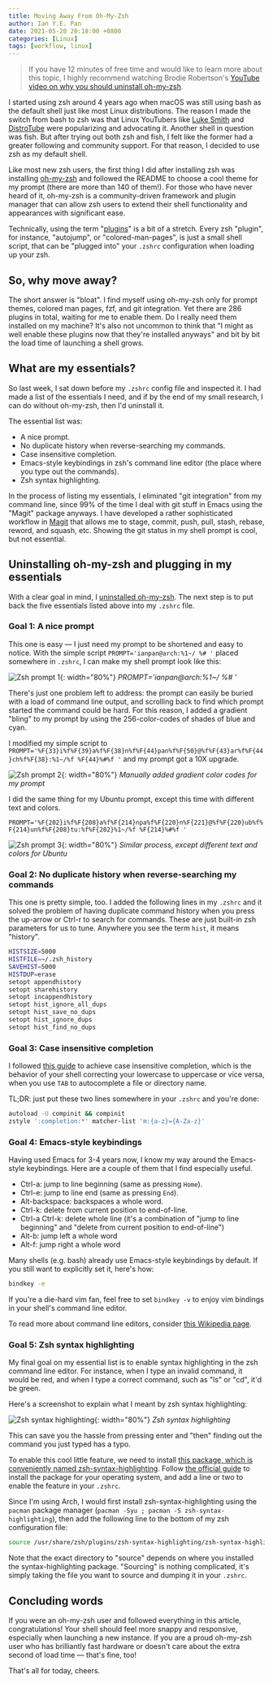 ```yaml
---
title: Moving Away From Oh-My-Zsh
author: Ian Y.E. Pan
date: 2021-05-20 20:18:00 +0800
categories: [Linux]
tags: [workflow, linux]
---
```

> If you have 12 minutes of free time and would like to learn more
> about this topic, I highly recommend watching Brodie
> Robertson's [YouTube video on why you should uninstall oh-my-zsh](https://www.youtube.com/watch?v=21_WkzBErQk).

I started using zsh around 4 years ago when macOS was still using bash
as the default shell just like most Linux distributions. The reason I
made the switch from bash to zsh was that Linux YouTubers like [Luke
Smith](https://www.youtube.com/channel/UC2eYFnH61tmytImy1mTYvhA) and
[DistroTube](https://www.youtube.com/channel/UCVls1GmFKf6WlTraIb_IaJg)
were popularizing and advocating it. Another shell in question was
fish. But after trying out both zsh and fish, I felt like the former
had a greater following and community support. For that reason, I
decided to use zsh as my default shell.

Like most new zsh users, the first thing I did after installing zsh
was installing [oh-my-zsh](https://github.com/ohmyzsh/ohmyzsh) and
followed the README to choose a cool theme for my prompt (there are
more than 140 of them!). For those who have never heard of it,
oh-my-zsh is a community-driven framework and plugin manager that can
allow zsh users to extend their shell functionality and appearances
with significant ease.

Technically, using the term
"[plugins](https://github.com/ohmyzsh/ohmyzsh/wiki/Plugins)" is a bit
of a stretch. Every zsh "plugin", for instance, "autojump", or
"colored-man-pages", is just a small shell script, that can be
"plugged into" your `.zshrc` configuration when loading up your zsh.

## So, why move away?

The short answer is "bloat". I find myself using oh-my-zsh only for
prompt themes, colored man pages, fzf, and git integration. Yet there
are 286 plugins in total, waiting for me to enable them. Do I really
need them installed on my machine? It's also not uncommon to think
that "I might as well enable these plugins now that they're installed
anyways" and bit by bit the load time of launching a shell grows.

## What are my essentials?

So last week, I sat down before my `.zshrc` config file and inspected
it. I had made a list of the essentials I need, and if by the end of
my small research, I can do without oh-my-zsh, then I'd uninstall it.

The essential list was:

- A nice prompt.
- No duplicate history when reverse-searching my commands.
- Case insensitive completion.
- Emacs-style keybindings in zsh's command line editor (the place
  where you type out the commands).
- Zsh syntax highlighting.

In the process of listing my essentials, I eliminated "git
integration" from my command line, since 99% of the time I deal with
git stuff in Emacs using the "Magit" package anyways. I have developed
a rather sophisticated workflow in
[Magit](https://emacsair.me/2017/09/01/magit-walk-through/) that
allows me to stage, commit, push, pull, stash, rebase, reword, and
squash, etc. Showing the git status in my shell prompt is cool, but
not essential.

## Uninstalling oh-my-zsh and plugging in my essentials

With a clear goal in mind, I [uninstalled
oh-my-zsh](https://github.com/ohmyzsh/ohmyzsh#uninstalling-oh-my-zsh). The
next step is to put back the five essentials listed above into my
`.zshrc` file.

### Goal 1: A nice prompt

This one is easy &mdash; I just need my prompt to be shortened and
easy to notice. With the simple script `PROMPT='ianpan@arch:%1~/ %# '`
placed somewhere in `.zshrc`, I can make my shell prompt look like
this:

![Zsh prompt 1](/images/zsh-prompt1.png){: width="80%"}
_PROMPT='ianpan@arch:%1~/ %# '_

There's just one problem left to address: the prompt can easily be
buried with a load of command line output, and scrolling back to find
which prompt started the command could be hard. For this reason, I
added a gradient "bling" to my prompt by using the 256-color-codes of
shades of blue and cyan.

I modified my simple script to
`PROMPT='%F{33}i%f%F{39}a%f%F{38}n%f%F{44}pan%f%F{50}@%f%F{43}ar%f%F{44}ch%f%F{38}:%1~/%f
%F{44}%#%f '` and my prompt got a 10X upgrade.

![Zsh prompt 2](/images/zsh-prompt2.png){: width="80%"}
_Manually added gradient color codes for my prompt_


I did the same thing for my Ubuntu prompt, except this time with
different text and colors.

`PROMPT='%F{202}i%f%F{208}a%f%F{214}npa%f%F{220}n%F{221}@%f%F{220}ub%f%F{214}un%f%F{208}tu:%f%F{202}%1~/%f %F{214}%#%f '`

![Zsh prompt 3](/images/zsh-prompt3.png){: width="80%"}
_Similar process, except different text and colors for Ubuntu_

### Goal 2: No duplicate history when reverse-searching my commands

This one is pretty simple, too. I added the following lines in my
`.zshrc` and it solved the problem of having duplicate command history
when you press the up-arrow or Ctrl-r to search for commands. These
are just built-in zsh parameters for us to tune. Anywhere you see the
term `hist`, it means "history".

```sh
HISTSIZE=5000
HISTFILE=~/.zsh_history
SAVEHIST=5000
HISTDUP=erase
setopt appendhistory
setopt sharehistory
setopt incappendhistory
setopt hist_ignore_all_dups
setopt hist_save_no_dups
setopt hist_ignore_dups
setopt hist_find_no_dups
```

### Goal 3: Case insensitive completion

I followed [this
guide](https://superuser.com/questions/1092033/how-can-i-make-zsh-tab-completion-fix-capitalization-errors-for-directories-and)
to achieve case insensitive completion, which is the behavior of your
shell correcting your lowercase to uppercase or vice versa, when you
use `TAB` to autocomplete a file or directory name.

TL;DR: just put these two lines somewhere in your
`.zshrc` and you're done:

```sh
autoload -U compinit && compinit
zstyle ':completion:*' matcher-list 'm:{a-z}={A-Za-z}'
```

### Goal 4: Emacs-style keybindings

Having used Emacs for 3-4 years now, I know my way around the
Emacs-style keybindings. Here are a couple of them that I find
especially useful.

- Ctrl-a: jump to line beginning (same as pressing `Home`).
- Ctrl-e: jump to line end (same as pressing `End`).
- Alt-backspace: backspaces a whole word.
- Ctrl-k: delete from current position to end-of-line.
- Ctrl-a Ctrl-k: delete whole line (it's a combination of "jump to
  line beginning" and "delete from current position to end-of-line")
- Alt-b: jump left a whole word
- Alt-f: jump right a whole word

Many shells (e.g. bash) already use Emacs-style keybindings by
default. If you still want to explicitly set it, here's how:

```sh
bindkey -e
```

If you're a die-hard vim fan, feel free to set `bindkey -v` to enjoy
vim bindings in your shell's command line editor.

To read more about command line editors, consider [this Wikipedia
page](https://en.wikipedia.org/wiki/GNU_Readline).

### Goal 5: Zsh syntax highlighting

My final goal on my essential list is to enable syntax highlighting in
the zsh command line editor. For instance, when I type an invalid
command, it would be red, and when I type a correct command, such as
"ls" or "cd", it'd be green.

Here's a screenshot to explain what I meant by zsh syntax highlighting:

![Zsh syntax highlighting](/images/zsh-prompt4.png){: width="80%"}
_Zsh syntax highlighting_

This can save you the hassle from pressing enter and "then" finding
out the command you just typed has a typo.

To enable this cool little feature, we need to install [this package,
which is conveniently named
zsh-syntax-highlighting](https://github.com/zsh-users/zsh-syntax-highlighting). Follow
[the official
guide](https://github.com/zsh-users/zsh-syntax-highlighting/blob/master/INSTALL.md)
to install the package for your operating system, and add a line or
two to enable the feature in your `.zshrc`.

Since I'm using Arch, I would first install zsh-syntax-highlighting
using the `pacman` package manager (`pacman -Syu ; pacman -S
zsh-syntax-highlighting`), then add the following line to the bottom
of my zsh configuration file:

```sh
source /usr/share/zsh/plugins/zsh-syntax-highlighting/zsh-syntax-highlighting.zsh
```

Note that the exact directory to "source" depends on where you
installed the syntax-highlighting package. "Sourcing" is nothing
complicated, it's simply taking the file you want to source and
dumping it in your `.zshrc`.

## Concluding words

If you were an oh-my-zsh user and followed everything in this article,
congratulations! Your shell should feel more snappy and responsive,
especially when launching a new instance. If you are a proud oh-my-zsh
user who has brilliantly fast hardware or doesn't care about the extra
second of load time &mdash; that's fine, too!

That's all for today, cheers.
